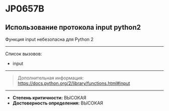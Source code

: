 # JP0657B
## Использование протокола input python2
Функция input небезопасна для Python 2

---
Список вызовов:

* input

---
> Дополнительная информация:
> <https://docs.python.org/2/library/functions.html#input>
---
* __Степень критичности:__ ВЫСОКАЯ
* __Достоверность определения:__ ВЫСОКАЯ
